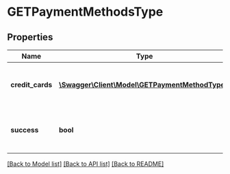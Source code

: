 # GETPaymentMethodsType

## Properties
Name | Type | Description | Notes
------------ | ------------- | ------------- | -------------
**credit_cards** | [**\Swagger\Client\Model\GETPaymentMethodType[]**](GETPaymentMethodType.md) | Container for one or more credit or debit card records: | [optional] 
**success** | **bool** | Returns &#x60;true&#x60; if the request was processed successfully. | [optional] 

[[Back to Model list]](../README.md#documentation-for-models) [[Back to API list]](../README.md#documentation-for-api-endpoints) [[Back to README]](../README.md)


